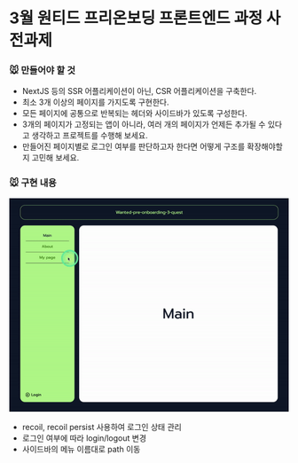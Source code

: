 # 3월 원티드 프리온보딩 프론트엔드 과정 사전과제

### 🐭 만들어야 할 것

- NextJS 등의 SSR 어플리케이션이 아닌, CSR 어플리케이션을 구축한다.<br />
- 최소 3개 이상의 페이지를 가지도록 구현한다.<br />
- 모든 페이지에 공통으로 반복되는 헤더와 사이드바가 있도록 구성한다.<br />
- 3개의 페이지가 고정되는 앱이 아니라, 여러 개의 페이지가 언제든 추가될 수 있다고 생각하고 프로젝트를 수행해 보세요.<br />
- 만들어진 페이지별로 로그인 여부를 판단하고자 한다면 어떻게 구조를 확장해야할지 고민해 보세요.<br />

### 🐭 구현 내용

<img src="./public/사전과제.gif" alt="시연">

- recoil, recoil persist 사용하여 로그인 상태 관리
- 로그인 여부에 따라 login/logout 변경
- 사이드바의 메뉴 이름대로 path 이동
